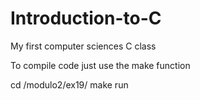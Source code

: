 # Introduction-to-C
My first computer sciences C class

To compile code just use the make function

cd /modulo2/ex19/
make run
